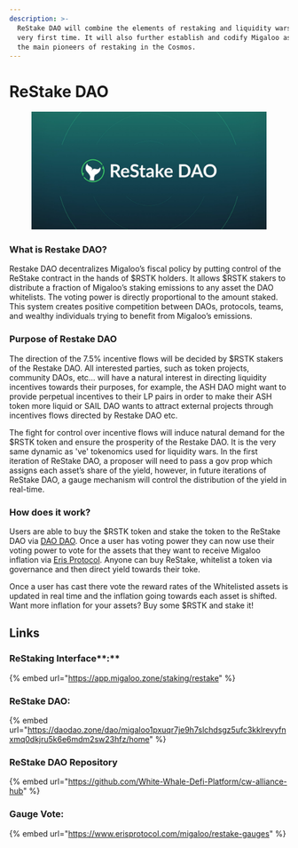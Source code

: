 ```yaml
---
description: >-
  ReStake DAO will combine the elements of restaking and liquidity wars for the
  very first time. It will also further establish and codify Migaloo as one of
  the main pioneers of restaking in the Cosmos.
---
```


# ReStake DAO

<figure><img src="../../../.gitbook/assets/image (7).png" alt=""><figcaption></figcaption></figure>

### **What is Restake DAO?** <a href="#id-3b55" id="id-3b55"></a>

Restake DAO decentralizes Migaloo’s fiscal policy by putting control of the ReStake contract in the hands of $RSTK holders. It allows $RSTK stakers to distribute a fraction of Migaloo’s staking emissions to any asset the DAO whitelists. The voting power is directly proportional to the amount staked. This system creates positive competition between DAOs, protocols, teams, and wealthy individuals trying to benefit from Migaloo’s emissions.

### **Purpose of Restake DAO** <a href="#id-8741" id="id-8741"></a>

The direction of the 7.5% incentive flows will be decided by $RSTK stakers of the Restake DAO. All interested parties, such as token projects, community DAOs, etc… will have a natural interest in directing liquidity incentives towards their purposes, for example, the ASH DAO might want to provide perpetual incentives to their LP pairs in order to make their ASH token more liquid or SAIL DAO wants to attract external projects through incentives flows directed by Restake DAO etc.

The fight for control over incentive flows will induce natural demand for the $RSTK token and ensure the prosperity of the Restake DAO. It is the very same dynamic as 've' tokenomics used for liquidity wars. In the first iteration of ReStake DAO, a proposer will need to pass a gov prop which assigns each asset’s share of the yield, however, in future iterations of ReStake DAO, a gauge mechanism will control the distribution of the yield in real-time.

### How does it work?

Users are able to buy the $RSTK token and stake the token to the ReStake DAO via [DAO DAO](https://daodao.zone/dao/migaloo1pxuqr7je9h7slchdsgz5ufc3kklrevyfnxmq0dkjru5k6e6mdm2sw23hfz/home). Once a user has voting power they can now use their voting power to vote for the assets that they want to receive Migaloo inflation via [Eris Protocol](https://next.erisprotocol.com/migaloo/restake-gauges). Anyone can buy ReStake, whitelist a token via governance and then direct yield towards their toke.

Once a user has cast there vote the reward rates of the Whitelisted assets is updated in real time and the inflation going towards each asset is shifted. Want more inflation for your assets? Buy some $RSTK and stake it!

## Links

### ReStaking Interface\*\*:\*\*

{% embed url="https://app.migaloo.zone/staking/restake" %}

### ReStake DAO:

{% embed url="https://daodao.zone/dao/migaloo1pxuqr7je9h7slchdsgz5ufc3kklrevyfnxmq0dkjru5k6e6mdm2sw23hfz/home" %}

### ReStake DAO Repository

{% embed url="https://github.com/White-Whale-Defi-Platform/cw-alliance-hub" %}

### Gauge Vote:

{% embed url="https://www.erisprotocol.com/migaloo/restake-gauges" %}
